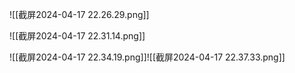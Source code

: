 ![[截屏2024-04-17 22.26.29.png]]




![[截屏2024-04-17 22.31.14.png]]






![[截屏2024-04-17 22.34.19.png]]![[截屏2024-04-17 22.37.33.png]]
